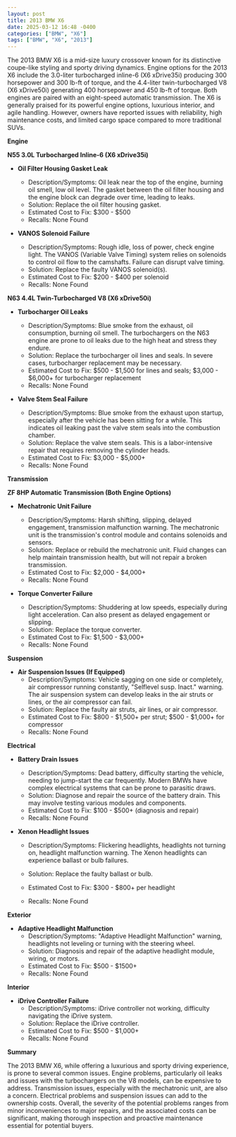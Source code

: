 ```yaml
---
layout: post
title: 2013 BMW X6
date: 2025-03-12 16:48 -0400
categories: ["BMW", "X6"]
tags: ["BMW", "X6", "2013"]
---
```

The 2013 BMW X6 is a mid-size luxury crossover known for its distinctive coupe-like styling and sporty driving dynamics. Engine options for the 2013 X6 include the 3.0-liter turbocharged inline-6 (X6 xDrive35i) producing 300 horsepower and 300 lb-ft of torque, and the 4.4-liter twin-turbocharged V8 (X6 xDrive50i) generating 400 horsepower and 450 lb-ft of torque. Both engines are paired with an eight-speed automatic transmission. The X6 is generally praised for its powerful engine options, luxurious interior, and agile handling. However, owners have reported issues with reliability, high maintenance costs, and limited cargo space compared to more traditional SUVs.

**Engine**

**N55 3.0L Turbocharged Inline-6 (X6 xDrive35i)**

* **Oil Filter Housing Gasket Leak**
    * Description/Symptoms: Oil leak near the top of the engine, burning oil smell, low oil level. The gasket between the oil filter housing and the engine block can degrade over time, leading to leaks.
    * Solution: Replace the oil filter housing gasket.
    * Estimated Cost to Fix: $300 - $500
    * Recalls: None Found

* **VANOS Solenoid Failure**
    * Description/Symptoms: Rough idle, loss of power, check engine light. The VANOS (Variable Valve Timing) system relies on solenoids to control oil flow to the camshafts. Failure can disrupt valve timing.
    * Solution: Replace the faulty VANOS solenoid(s).
    * Estimated Cost to Fix: $200 - $400 per solenoid
    * Recalls: None Found

**N63 4.4L Twin-Turbocharged V8 (X6 xDrive50i)**

* **Turbocharger Oil Leaks**
    * Description/Symptoms: Blue smoke from the exhaust, oil consumption, burning oil smell. The turbochargers on the N63 engine are prone to oil leaks due to the high heat and stress they endure.
    * Solution: Replace the turbocharger oil lines and seals. In severe cases, turbocharger replacement may be necessary.
    * Estimated Cost to Fix: $500 - $1,500 for lines and seals; $3,000 - $6,000+ for turbocharger replacement
    * Recalls: None Found

* **Valve Stem Seal Failure**
    * Description/Symptoms: Blue smoke from the exhaust upon startup, especially after the vehicle has been sitting for a while. This indicates oil leaking past the valve stem seals into the combustion chamber.
    * Solution: Replace the valve stem seals. This is a labor-intensive repair that requires removing the cylinder heads.
    * Estimated Cost to Fix: $3,000 - $5,000+
    * Recalls: None Found

**Transmission**

**ZF 8HP Automatic Transmission (Both Engine Options)**

* **Mechatronic Unit Failure**
    * Description/Symptoms: Harsh shifting, slipping, delayed engagement, transmission malfunction warning. The mechatronic unit is the transmission's control module and contains solenoids and sensors.
    * Solution: Replace or rebuild the mechatronic unit. Fluid changes can help maintain transmission health, but will not repair a broken transmission.
    * Estimated Cost to Fix: $2,000 - $4,000+
    * Recalls: None Found

* **Torque Converter Failure**
    * Description/Symptoms: Shuddering at low speeds, especially during light acceleration. Can also present as delayed engagement or slipping.
    * Solution: Replace the torque converter.
    * Estimated Cost to Fix: $1,500 - $3,000+
    * Recalls: None Found

**Suspension**

* **Air Suspension Issues (If Equipped)**
    * Description/Symptoms: Vehicle sagging on one side or completely, air compressor running constantly, "Selflevel susp. Inact." warning. The air suspension system can develop leaks in the air struts or lines, or the air compressor can fail.
    * Solution: Replace the faulty air struts, air lines, or air compressor.
    * Estimated Cost to Fix: $800 - $1,500+ per strut; $500 - $1,000+ for compressor
    * Recalls: None Found

**Electrical**

* **Battery Drain Issues**
    * Description/Symptoms: Dead battery, difficulty starting the vehicle, needing to jump-start the car frequently. Modern BMWs have complex electrical systems that can be prone to parasitic draws.
    * Solution: Diagnose and repair the source of the battery drain. This may involve testing various modules and components.
    * Estimated Cost to Fix: $100 - $500+ (diagnosis and repair)
    * Recalls: None Found

* **Xenon Headlight Issues**
    * Description/Symptoms: Flickering headlights, headlights not turning on, headlight malfunction warning. The Xenon headlights can experience ballast or bulb failures.
    * Solution: Replace the faulty ballast or bulb.
    * Estimated Cost to Fix: $300 - $800+ per headlight

    * Recalls: None Found

**Exterior**

* **Adaptive Headlight Malfunction**
    * Description/Symptoms: "Adaptive Headlight Malfunction" warning, headlights not leveling or turning with the steering wheel.
    * Solution: Diagnosis and repair of the adaptive headlight module, wiring, or motors.
    * Estimated Cost to Fix: $500 - $1500+
    * Recalls: None Found

**Interior**

* **iDrive Controller Failure**
    * Description/Symptoms: iDrive controller not working, difficulty navigating the iDrive system.
    * Solution: Replace the iDrive controller.
    * Estimated Cost to Fix: $500 - $1,000+
    * Recalls: None Found

**Summary**

The 2013 BMW X6, while offering a luxurious and sporty driving experience, is prone to several common issues. Engine problems, particularly oil leaks and issues with the turbochargers on the V8 models, can be expensive to address. Transmission issues, especially with the mechatronic unit, are also a concern. Electrical problems and suspension issues can add to the ownership costs. Overall, the severity of the potential problems ranges from minor inconveniences to major repairs, and the associated costs can be significant, making thorough inspection and proactive maintenance essential for potential buyers.

